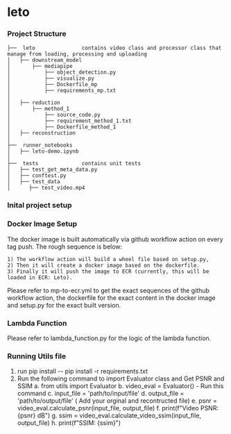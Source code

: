 # leto

### **Project Structure**

```
├──  leto				contains video class and processor class that manage from loading, processing and uploading
│   ├── downstream_model
│       ├── mediapipe
│           ├── object_detection.py
│           ├── visualize.py
│           ├── Dockerfile_mp
│           ├── requirements_mp.txt
│
│   ├── reduction
│       ├── method_1
│           ├── source_code.py
│           ├── requirement_method_1.txt
│           ├── Dockerfile_method_1
│   ├── reconstruction
│
├──  runner_notebooks
│   ├── leto-demo.ipynb
│
├──  tests				contains unit tests
│   ├── test_get_meta_data.py
│   ├── conftest.py
│   ├── test_data
│      ├── test_video.mp4

```

### **Inital project setup**

### **Docker Image Setup**

The docker image is built automatically via github workflow action on every tag push.
The rough sequence is below:

    1) The workflow action will build a wheel file based on setup.py,
    2) Then it will create a docker image based on the dockerfile.
    3) Finally it will push the image to ECR (currently, this will be loaded in ECR: Leto).

Please refer to mp-to-ecr.yml to get the exact sequences of the github workflow action, the dockerfile for the exact content in the docker image and setup.py for the exact built version.

### **Lambda Function**

Please refer to lambda_function.py for the logic of the lambda function.

### **Running Utils file**

1. run pip install  --    pip install -r requirements.txt
2. Run the following command to import Evaluator class and Get PSNR and SSIM
    a. from utils import Evaluator
    b. video_eval = Evaluator() - Run this command
    c. input_file = 'path/to/input/file'
    d. output_file = 'path/to/output/file' ( Add your orginal and recontructed file)
    e. psnr = video_eval.calculate_psnr(input_file, output_file)
    f. print(f"Video PSNR: {psnr} dB")
    g. ssim = video_eval.calculate_video_ssim(input_file, output_file)
    h. print(f"SSIM: {ssim}")

